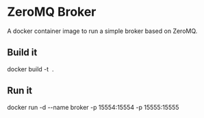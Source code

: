 # ZeroMQ Broker

A docker container image to run a simple broker based on ZeroMQ.

## Build it

docker build -t <image name> .

## Run it

docker run -d --name broker -p 15554:15554 -p 15555:15555 <image name>
